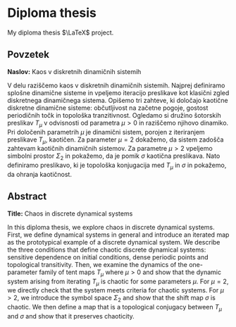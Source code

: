 # Diploma thesis

My diploma thesis $\LaTeX$ project.

## Povzetek

**Naslov:** Kaos v diskretnih dinamičnih sistemih

V delu raziščemo kaos v diskretnih dinamičnih sistemih. Najprej definiramo splošne dinamične sisteme in vpeljemo iteracijo preslikave kot klasični zgled diskretnega dinamičnega sistema. Opišemo tri zahteve, ki določajo kaotične diskretne dinamične sisteme: občutljivost na začetne pogoje, gostost periodičnih točk in topološka tranzitivnost. Ogledamo si družino šotorskih preslikav $T_\mu$ v odvisnosti od parametra $\mu > 0$ in raziščemo njihovo dinamiko. Pri določenih parametrih $\mu$ je dinamični sistem, porojen z iteriranjem preslikave $T_\mu$, kaotičen. Za parameter $\mu = 2$ dokažemo, da sistem zadošča zahtevam kaotičnih dinamičnih sistemov. Za parametre $\mu > 2$ vpeljemo simbolni prostor $\Sigma_2$ in pokažemo, da je pomik $\sigma$ kaotična preslikava. Nato definiramo preslikavo, ki je topološka konjugacija med $T_\mu$ in $\sigma$ in pokažemo, da ohranja kaotičnost.

## Abstract

**Title:** Chaos in discrete dynamical systems

In this diploma thesis, we explore chaos in discrete dynamical systems. First, we define dynamical systems in general and introduce an iterated map as the prototypical example of a discrete dynamical system. We describe the three conditions that define chaotic discrete dynamical systems: sensitive dependence on initial conditions, dense periodic points and topological transitivity. Then, we examine the dynamics of the one-parameter family of tent maps $T_\mu$ where $\mu > 0$ and show that the dynamic system arising from iterating $T_\mu$ is chaotic for some parameters $\mu$. For $\mu = 2$, we directly check that the system meets criteria for chaotic systems. For $\mu > 2$, we introduce the symbol space $\Sigma_2$ and show that the shift map $\sigma$ is chaotic. We then define a map that is a topological conjugacy between $T_\mu$ and $\sigma$ and show that it preserves chaoticity.
